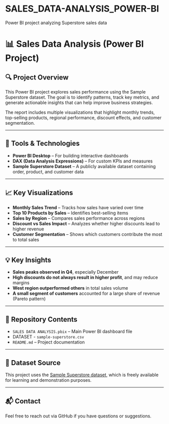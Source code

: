 # SALES_DATA-ANALYSIS_POWER-BI
Power BI project analyzing Superstore sales data
# 📊 Sales Data Analysis (Power BI Project)

## 🔍 Project Overview
This Power BI project explores sales performance using the Sample Superstore dataset. The goal is to identify patterns, track key metrics, and generate actionable insights that can help improve business strategies. 

The report includes multiple visualizations that highlight monthly trends, top-selling products, regional performance, discount effects, and customer segmentation.

---

## 🧰 Tools & Technologies
- **Power BI Desktop** – For building interactive dashboards
- **DAX (Data Analysis Expressions)** – For custom KPIs and measures
- **Sample Superstore Dataset** – A publicly available dataset containing order, product, and customer data

---

## 📈 Key Visualizations
- **Monthly Sales Trend** – Tracks how sales have varied over time
- **Top 10 Products by Sales** – Identifies best-selling items
- **Sales by Region** – Compares sales performance across regions
- **Discount vs Sales Impact** – Analyzes whether higher discounts lead to higher revenue
- **Customer Segmentation** – Shows which customers contribute the most to total sales

---

## 💡 Key Insights
- **Sales peaks observed in Q4**, especially December
- **High discounts do not always result in higher profit**, and may reduce margins
- **West region outperformed others** in total sales volume
- **A small segment of customers** accounted for a large share of revenue (Pareto pattern)

---

## 📁 Repository Contents
- `SALES DATA ANALYSIS.pbix` – Main Power BI dashboard file
-  DATASET -  `sample-superstore.csv`
- `README.md` – Project documentation

---

## 📂 Dataset Source
This project uses the [Sample Superstore dataset](https://www.kaggle.com/datasets/vivek468/superstore-dataset-final), which is freely available for learning and demonstration purposes.

---

## 📬 Contact
Feel free to reach out via GitHub if you have questions or suggestions.
